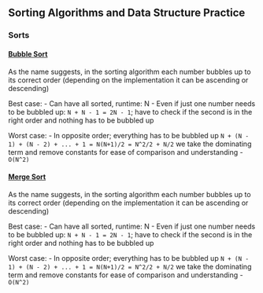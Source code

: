 ## Sorting Algorithms and Data Structure Practice

### Sorts

#### [Bubble Sort ](../main/sorting/bubble_sort.cpp)
 As the name suggests, in the sorting algorithm each number bubbles up to its correct order (depending on the implementation it can be ascending or descending)

Best case:
    - Can have all sorted, runtime: N
    - Even if just one number needs to be bubbled up: ```N + N - 1 = 2N - 1```; have to check if the second is in the right order and nothing has to be bubbled up

Worst case:
    - In opposite order; everything has to be bubbled up
    ```N + (N - 1) + (N - 2) + ... + 1 = N(N+1)/2 = N^2/2 + N/2```
    we take the dominating term and remove constants for ease of comparison and understanding
    - ```O(N^2)```

#### [Merge Sort ](../main/sorting/merge_sort.cpp)
 As the name suggests, in the sorting algorithm each number bubbles up to its correct order (depending on the implementation it can be ascending or descending)

Best case:
    - Can have all sorted, runtime: N
    - Even if just one number needs to be bubbled up: ```N + N - 1 = 2N - 1```; have to check if the second is in the right order and nothing has to be bubbled up

Worst case:
    - In opposite order; everything has to be bubbled up
    ```N + (N - 1) + (N - 2) + ... + 1 = N(N+1)/2 = N^2/2 + N/2```
    we take the dominating term and remove constants for ease of comparison and understanding
    - ```O(N^2)```
